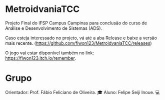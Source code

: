 # MetroidvaniaTCC
Projeto Final do IFSP Campus Campinas para conclusão do curso de Análise e Desenvolvimento de Sistemas (ADS).

Caso esteja interessado no projeto, vá até a aba Release e baixe a versão mais recente. (https://github.com/fiwon123/MetroidvaniaTCC/releases)

O jogo vai estar disponível também no link: https://fiwon123.itch.io/remember.

# Grupo
Orientador: Prof. Fábio Feliciano de Oliveira. :mortar_board:
Aluno: Felipe Seiji Inoue. :computer:
